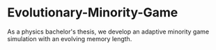 # Evolutionary-Minority-Game
As a physics bachelor's thesis, we develop an adaptive minority game simulation with an evolving memory length.
